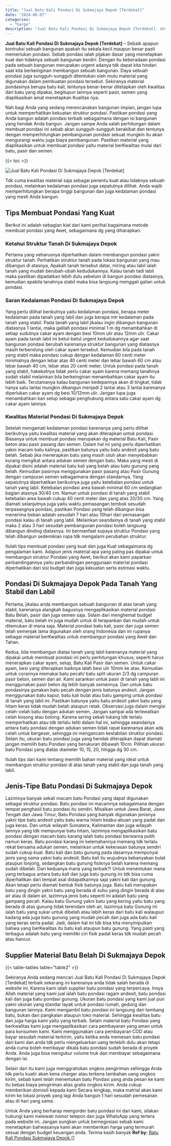 ```yaml
---
title: "Jual Batu Kali Pondasi Di Sukmajaya Depok [Terdekat]"
date: "2024-06-07"
categories: 
  - "harga"
description: "Jual Batu Kali Pondasi Di Sukmajaya Depok [Terdekat]. Untuk Anda yang berharap mengorder batu pondasi ini dari kami, silakan hubungi kami melewati nomor tele..."
---
```


**Jual Batu Kali Pondasi Di Sukmajaya Depok \[Terdekat\]** – Sebaik apapun kontruksi sebuah bangunan apakah itu sekala kecil maupun besar pasti memerlukan pondasi. Sebab pondasi ialah pijakan dasar yang menetapkan kuat dan tidaknya sebuah bangunan berdiri. Dengan itu keberadaan pondasi pada sebuah bangunan merupakan urgent adanya tdk dapat kita hindari saat kita berkeinginan membangun sebuah bangunan. Daya sebuah pondasi juga sungguh-sungguh ditentukan oleh mutu material yang digunakan dalam pembuatan pondasi tersebut. Sekiranya material pondasinya berupa batu kali, tentunya benar-benar ditetapkan oleh kwalitas dari batu yang dipakai, begitupun lainnya seperti pasir, semen yang diaplikasikan amat menetapkan Kualitas nya.

Nah bagi Anda yang sedang merencanakan bangunan impian, jangan lupa untuk memperhatikan kekuatan struktur pondasi. Pastikan pondasi yang Anda bangun adalah pondasi terbaik sebagaimana dengan isi bangunan yang hendak Anda bangun. Jangan sampe Anda salah perhitungan dalam membuat pondasi ini sebab akan sungguh-sungguh berakibat dan tentunya dengan memperhitungkan pembangunan pondasi sekuat mungkin itu akan mengurangi waktu juga biaya pembangunan. Pastikan material yang diaplikasikan untuk membuat pondasi yaitu material berKwalitas mulai dari batu, pasir dan semen.

{{< toc >}}

![Jual Batu Kali Pondasi Di Sukmajaya Depok [Terdekat]](/images/jual-batu-kali-22.png)

Tdk cuma kwalitas material saja sebagai penentu kuat atau tidaknya sebuah pondasi, melainkan kedalaman pondasi juga sepatutnya dilihat. Anda wajib memperhitungkan berapa tinggi bangunan dan juga kedalaman pondasi yang mesti Anda bangun.

## Tips Membuat Pondasi Yang Kuat

Berikut ini adalah sebagian kiat dari kami perihal bagaimana metode membuat pondasi yang Awet, sebagaimana dg yang diharapkan.

### Ketahui Struktur Tanah Di Sukmajaya Depok

Pertama yang seharusnya diperhatikan dalam membangun pondasi yakni struktur tanah. Perhatikan struktur tanah pada lokasi bangunan yang mau dibangun di atasnya, Apakah tanah tersebut datar, miring atau labil ialah tanah yang mudah berubah-ubah kedudukannya. Kalau tanah tadi labil maka pastikan dipadatkan lebih dulu sebelum di bangun pondasi diatasnya, kemudian apabila tanahnya stabil maka bisa langsung menggali galian untuk pondasi.

### Saran Kedalaman Pondasi Di Sukmajaya Depok

Yang perlu dilihat berikutnya yaitu kedalaman pondasi, berapa meter kedalaman pada tanah yang labil dan juga berapa mtr kedalaman pada tanah yang stabil. Pada tanah yang labil jikalau ingin dibangun bangunan diatasnya 1 lantai, maka galilah pondasi minimal 1 m dg menambahkan di setiap sudutnya cakar ayam dengan besi 10mm ulir atau 12mm ulir. Cakar ayam pada tanah labil ini betul-betul urgent kedudukannya agar saat bangunan pondasi berubah karenanya struktur bangunan yang diatasnya masih terbendung oleh cakar ayam tersebut. Kemudian bila pada tanah yang stabil maka pondasi cukup dengan kedalaman 60 centi meter minimalnya dengan lebar atas 40 centi meter dan lebar bawah 60 cm atau lebar bawah 40 cm, lebar atas 20 centi meter. Untuk pondasi pada tanah yang stabil, hakekatnya tidak perlu cakar ayam karena memang tanahnya sudah stabil melainkan bila berkeinginan menambahkan cakar ayam itu lebih baik. Terutamanya kalau bangunan kedepannya akan di tingkat, tidak hanya satu lantai mungkin dibangun menjadi 2 lantai atau 3 lantai karenanya diperlukan cakar ayam dg besi 10/12mm ulir. Jangan lupa juga menambahkan kan selup sebagai penghubung antara satu cakar ayam dg cakar ayam lainnya.

### Kwalitas Material Pondasi Di Sukmajaya Depok

Setelah mengamati kedalaman pondasi karenanya yang perlu dilihat berikutnya yaitu kwalitas material yang akan diterapkan untuk pondasi. Biasanya untuk membuat pondasi merupakan dg material Batu Kali, Pasir beton atau pasir pasang dan semen. Dalam hal ini yang perlu diperhatikan yakni macam batu kalinya, pastikan batunya yaitu batu andesit yang batu belah. Sebab jika menerapkan batu yang masih utuh akan menyebabkan kurang mengikat antara adukan semen dengan batu. Maka yang mesti di dipakai disini adalah material batu kali yang belah atau batu gunung yang belah. Kemudian pasirnya menggunakan pasir pasang atau Pasir Gunung dengan campuran semen sebagaimana dengan standarnya, Yang sepatutnya diperhatikan berikutnya juga yaitu ketebalan pondasi untuk tanah yang labil. Ketebalan pondasi area bawah minimal 60 cm sedangkan bagian atasnya 30/40 cm. Namun untuk pondasi di tanah yang stabil ketebalan area bawah cukup 40 centi meter dan yang atas 20/30 cm. Yang diamati selanjutnya juga yaitu waktu pemasangan tembok sesudah terpasangnya pondasi, pastikan Pondasi yang telah dibangun bisa menerima beban adalah sesudah 7 hari atau 10hari dari pemasangan pondasi kalau di tanah yang labil. Melainkan seandainya di tanah yang stabil maka 2 atau 3 hari sesudah pembangunan pondasi boleh langsung dibangun dinding diatasnya. Ini bermanfaat supaya struktur Pondasi yang telah dibangun sedemikian rupa tdk mengalami perubahan struktur.

Itulah tips membuat pondasi yang kuat dan juga Kuat sebagaimana dg pengalaman kami. Adapun jenis material apa yang paling pas dipakai untuk membangun struktur Pondasi yang Awet, berikut akan kami paparkan perbandingannya yaitu perbandingan penggunaan material pondasi diperhatikan dari sisi budget dan juga kekuatan serta estimasi waktu.

## Pondasi Di Sukmajaya Depok Pada Tanah Yang Stabil dan Labil

Pertama, jikalau anda membangun sebuah bangunan di atas tanah yang stabil, karenanya alangkah bagusnya mengaplikasikan material pondasi Batu Belah, pasir dan juga semen saja. Selain dari menghemat budget material, batu belah ini juga mudah untuk di terapankan dan mudah untuk ditemukan di mana saja. Material pondasi batu kali, pasir dan juga semen telah semenjak lama digunakan oleh orang Indonesia dan ini rupanya sebagai material berKwalitas untuk membangun pondasi yang Awet dan Tahan.

Kedua, bila membangun diatas tanah yang labil karenanya material yang dipakai untuk membuat pondasi ini perlu perhitungan khusus; seperti harus menerapkan cakar ayam, selup, Batu Kali Pasir dan semen. Untuk cakar ayam, besi yang diterapkan baiknya ialah besi ulir 10mm ke atas. Kemudian untuk corannya memakai batu pecah/ batu split ukuran 2/3 dg campuran pasir beton, semen dan air. Kami sarankan untuk pasir di tanah yang labil ini menggunakan pasir beton dg lebih banyak semennya. Dan untuk batu pondasinya gunakan batu pecah dengan jenis batunya andesit. Jangan menggunakan batu kapur, batu kali bulat atau batu gamping untuk pondasi di tanah yang labil ini. Pastikan batunya yaitu batu andesit yakni batu yang hitam keras tidak mudah belah ataupun retak. Observasi juga dalam mengisi celah-celah batu dengan adukan semen, Jangan sampai ada terlewatkan celah kosong atau bolong. Karena sering sekali tukang tdk terlalu memperhatikan atau tdk terlalu teliti dalam hal ini, sehingga seandainya antara batu pondasi dengan adukan semen tidak rapat karenanya akan ada celah untuk bergeser, sehingga ini mengancam kestabilan struktur pondasi. Selain itu, ukuran batu pondasi juga yang hendak diterapkan dapat diamati jangan memilih batu Pondasi yang berukuran dibawah 10cm. Pilihlah ukuran batu Pondasi yang diatas diameter 10, 15, 20, hingga dg 30 cm.

Itulah tips dari kami tentang memilih bahan material yang ideal untuk membangun struktur pondasi di atas tanah yang stabil dan juga tanah yang labil.

## Jenis-Tipe Batu Pondasi Di Sukmajaya Depok

Lazimnya banyak sekali macam batu Pondasi yang dapat digunakan sebagai struktur pondasi. Batu pondasi ini macamnya sebagaimana dengan tempat penghasil batu pondasi itu sendiri. Misalkan untuk Jawa Barat, Jawa Tengah dan Jawa Timur, Batu Pondasi yang banyak digunakan jenisnya yakni tipe batu andesit yaitu batu warna hitam keabu-abuan yang padat dan juga keras. Dan untuk wilayah Sumatera, Kalimantan dan juga wilayah lainnya yang tdk mempunyai batu hitam, lazimnya mengaplikasikan batu pondasi dengan macam batu karang ialah batu pondasi berwarna putih namun keras. Batu pondasi karang ini kelemahannya memang tdk terlalu rekat bersama adukan semen, melainkan untuk kekerasan batunya sendiri sudah cukup kuat. Batu kali dan batu gunung pada dasarnya mempunyai jenis yang sama yakni batu andesit. Batu kali itu wujudnya kebanyakan bulat ataupun lonjong, sedangkan batu gunung fisiknya belah karena memang sudah dibelah. Dari keduanya mana yang terbaik?! Untuk menentukan mana yang terbagus antara batu kali dan juga batu gunung ini tdk bisa cuma diperhatikan dari tempat asal didapatkannya saja yakni kali dan gunung. Akan tetapi perlu diamati bentuk fisik batunya juga. Batu kali merupakan batu yang dingin yakni batu yang berada di suhu yang dingin berada di atas air atau di dalam air, lazimnya jenis batu seperti ini adalah batu yang gampang pecah. Kalau batu Gunung yakni batu yang kering yaitu batu yang berada di atas gunung tidak terendam oleh air, lazimnya batu Gunung ini ialah batu yang sukar untuk dibelah atau lebih keras dari batu kali walaupun kadang ada juga batu gunung yang mudah pecah dan juga ada batu kali yang keras serta padat. Jadi, dalam hal ini tdk bisa kita menyimpulkan bahwa yang berKwalitas itu batu kali ataupun batu gunung. Yang pasti yang terbagus adalah batu yang memiliki ciri fisik padat keras tdk mudah pecah atau hancur.

## Supplier Material Batu Belah Di Sukmajaya Depok

{{< table-tables table="table2" >}}

Sekiranya Anda sedang mencari Jual Batu Kali Pondasi Di Sukmajaya Depok \[Terdekat\] terbaik sekarang ini karenanya anda tidak salah berada di website ini. Karena kami ialah supplier batu pondasi yang terpercaya. Insya Allah material yang kami jual ialah batu pondasi ragam andesit, batu pondasi kali dan juga batu pondasi gunung. Ukuran batu pondasi yang kami jual pun yakni ukuran yang standar layak untuk pondasi rumah, gedung dan bangunan lainnya. Kami mengambil batu pondasi ini langsung dari tambang batu, bukan dari pangkalan ataupun toko material. Sehingga kwalitas batu dan juga harga kami yaitu yang terbaik. Selain material batu Pondasi yang berkwalitas kami juga mengaplikasikan cara pembayaran yang aman untuk para konsumen kami. Kami menggunakan cara pembayaran COD atau bayar sesudah material terkirim, yaitu ketika anda memesan batu pondasi dari kami dan anda tdk perlu mengeluarkan uang terlebih dulu akan tetapi anda cuma boleh membayar dikala batu pondasi sudah berada di proyek Anda. Anda juga bisa mengukur volume truk dan membayar sebagaimana dengan isi.

Selain dari itu kami juga menggratiskan ongkos pengiriman sehingga Anda tdk perlu kuatir akan kena charger atau terkena tambahan uang ongkos kirim, sebab kami telah menentukan batu Pondasi yang anda pesan ke kami itu bebas biaya pengiriman alias gratis ongkos kirim. Anda cukup memberikan domisili kepada kami Secara lengkap, maka matrial akan kami kirim ke lokasi proyek yang lagi Anda bangun 1 hari sesudah pemesanan atau di hari yang sama.

Untuk Anda yang berharap mengorder batu pondasi ini dari kami, silakan hubungi kami melewati nomor telepon dan juga WhatsApp yang tertera pada website ini. Jangan sungkan untuk bernegosiasi sebab kami menetapkan bahwasanya kami akan memberikan harga yang termurah sesuai dengan budget keuangan anda. Terima kasih banyak
**Ref by:** [Batu Kali Pondasi Sukmajaya Depok []](https://id.wikipedia.org/wiki/Batu)
